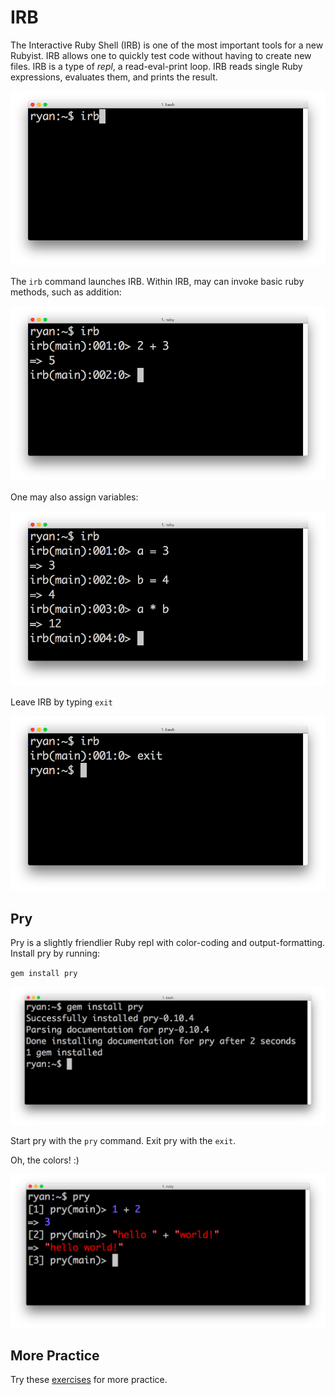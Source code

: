 # IRB

The Interactive Ruby Shell (IRB) is one of the most important tools for a new
Rubyist. IRB allows one to quickly test code without having to create new files.
IRB is a type of *repl*, a read-eval-print loop. IRB reads single Ruby
expressions, evaluates them, and prints the result.

![IRB Launch](./assets/repl/irb1.png)

The `irb` command launches IRB. Within IRB, may can invoke basic ruby methods,
such as addition:

![IRB Addition](./assets/repl/irb2.png)

One may also assign variables:

![IRB Variables](./assets/repl/irb3.png)

Leave IRB by typing `exit`

![IRB Exit](./assets/repl/irb4.png)

## Pry

Pry is a slightly friendlier Ruby repl with color-coding and output-formatting.
Install pry by running:

`gem install pry`

![Pry Install](./assets/repl/pry1.png)

Start pry with the `pry` command. Exit pry with the `exit`.

Oh, the colors! :)

![Pry Colors](./assets/repl/pry3.png)


## More Practice

Try these [exercises][repl_exercises] for more practice.

[repl_exercises]: ./repl_exercises.md
